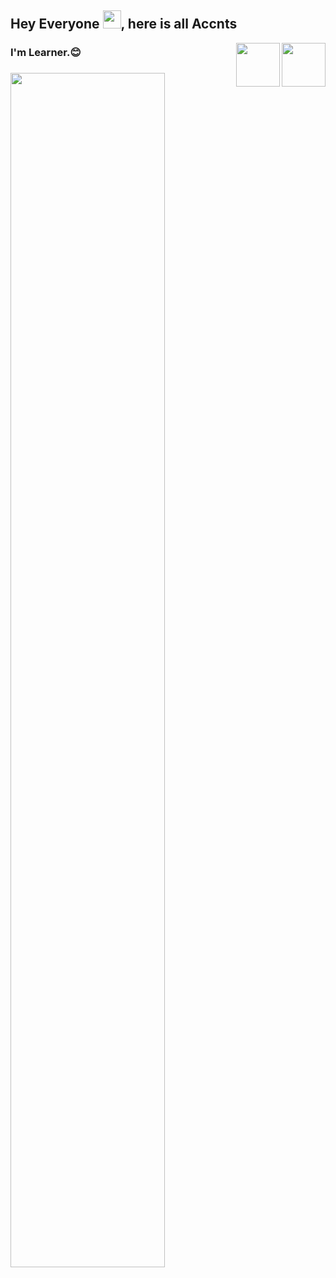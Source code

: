 ## Hey Everyone  <img src="https://github.com/TheDudeThatCode/TheDudeThatCode/blob/master/Assets/Hi.gif" width="29px">, here is all Accnts
<!-- my insta  -->
<!-- <a href="https://www.instagram.com/viroopaksh_utrayak/">
  <img align="right" width="70px" src="https://user-images.githubusercontent.com/85174042/154459948-7b1e6136-ad36-4ee6-9c5c-c1b42411dfa1.png"  />
</a> -->

<!-- my twitter -->
<a href="https://twitter.com/utrayak">
  <img align="right" width="70px" src="https://user-images.githubusercontent.com/85174042/154462820-49716211-b863-4588-b5e5-529e9f52c3e3.png"  />
</a>

<!-- my linkedin -->
<a href="https://www.linkedin.com/in/vanshika-sharma-6048b6221/">
  <img align="right" width="70px" src="https://user-images.githubusercontent.com/85174042/154460447-927ec0ca-4ed9-4c20-8717-aa67ff6f26d9.png"  />
</a>

<h3> I'm  Learner.😊<h3/>

<!-- my image -->
<img width="70%" src="https://user-images.githubusercontent.com/85174042/154451663-ef14e3ec-6b48-4b5e-b63a-b34a91ce622b.jpg"/>
